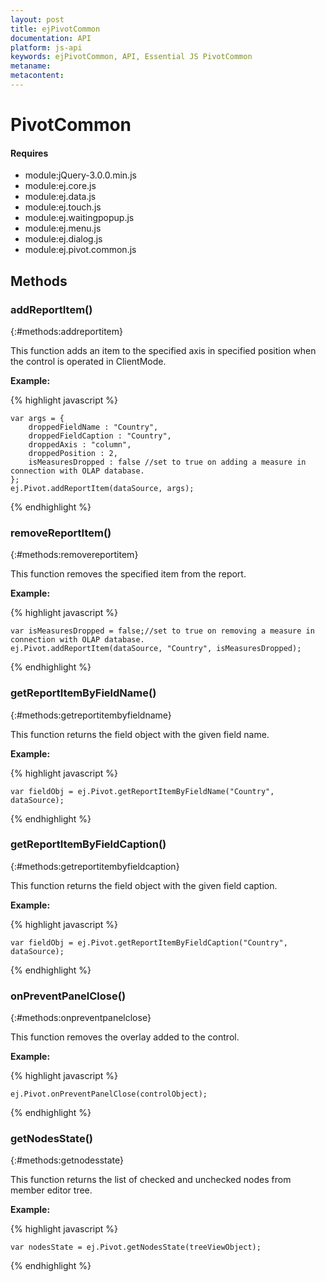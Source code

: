 ```yaml
---
layout: post
title: ejPivotCommon
documentation: API
platform: js-api
keywords: ejPivotCommon, API, Essential JS PivotCommon
metaname: 
metacontent: 
---
```


# PivotCommon
<ts  isFrameWork="true" />

#### Requires

* module:jQuery-3.0.0.min.js
* module:ej.core.js
* module:ej.data.js
* module:ej.touch.js
* module:ej.waitingpopup.js
* module:ej.menu.js
* module:ej.dialog.js
* module:ej.pivot.common.js

## Methods

### addReportItem()
{:#methods:addreportitem}

This function adds an item to the specified axis in specified position when the control is operated in ClientMode.

**Example:**

{% highlight javascript %}

    var args = {
        droppedFieldName : "Country",
        droppedFieldCaption : "Country",
        droppedAxis : "column",
        droppedPosition : 2,
        isMeasuresDropped : false //set to true on adding a measure in connection with OLAP database.
    };
    ej.Pivot.addReportItem(dataSource, args);
{% endhighlight %}

### removeReportItem()
{:#methods:removereportitem}

This function removes the specified item from the report.

**Example:**

{% highlight javascript %}

    var isMeasuresDropped = false;//set to true on removing a measure in connection with OLAP database.
    ej.Pivot.addReportItem(dataSource, "Country", isMeasuresDropped);
{% endhighlight %}

### getReportItemByFieldName()
{:#methods:getreportitembyfieldname}

This function returns the field object with the given field name.

**Example:**

{% highlight javascript %}

    var fieldObj = ej.Pivot.getReportItemByFieldName("Country", dataSource);
{% endhighlight %}

### getReportItemByFieldCaption()
{:#methods:getreportitembyfieldcaption}

This function returns the field object with the given field caption.

**Example:**

{% highlight javascript %}

    var fieldObj = ej.Pivot.getReportItemByFieldCaption("Country", dataSource);
{% endhighlight %}

### onPreventPanelClose()
{:#methods:onpreventpanelclose}

This function removes the overlay added to the control.

**Example:**

{% highlight javascript %}

    ej.Pivot.onPreventPanelClose(controlObject);
{% endhighlight %}

### getNodesState()
{:#methods:getnodesstate}

This function returns the list of checked and unchecked nodes from member editor tree.

**Example:**

{% highlight javascript %}

    var nodesState = ej.Pivot.getNodesState(treeViewObject);
{% endhighlight %}